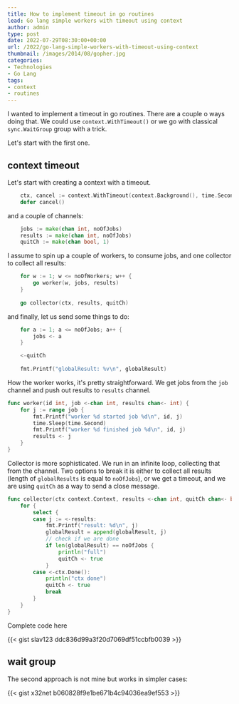 ```yaml
---
title: How to implement timeout in go routines 
lead: Go lang simple workers with timeout using context
author: admin
type: post
date: 2022-07-29T08:30:00+00:00
url: /2022/go-lang-simple-workers-with-timeout-using-context
thumbnail: /images/2014/08/gopher.jpg
categories:
- Technologies
- Go Lang
tags:
- context
- routines
---
```


I wanted to implement a timeout in go routines. There are a couple o ways doing that. We could use `context.WithTimeout()` or we go with classical `sync.WaitGroup` group with a trick. 

Let's start with the first one.

<!--more-->

## context timeout

Let's start with creating a context with a timeout.

```go
    ctx, cancel := context.WithTimeout(context.Background(), time.Second*5)
    defer cancel()
```

and a couple of channels:

```go
    jobs := make(chan int, noOfJobs)
    results := make(chan int, noOfJobs)
    quitCh := make(chan bool, 1)
```

I assume to spin up a couple of workers, to consume jobs, and one collector to collect all results:

```go
    for w := 1; w <= noOfWorkers; w++ {
        go worker(w, jobs, results)
    }
	
    go collector(ctx, results, quitCh)
```

and finally, let us send some things to do:

```go 
    for a := 1; a <= noOfJobs; a++ {
        jobs <- a
    }

    <-quitCh
	
    fmt.Printf("globalResult: %v\n", globalResult)
```

How the worker works, it's pretty straightforward. We get jobs from the `job` channel and push out results to `results` channel.

```go
func worker(id int, job <-chan int, results chan<- int) {
    for j := range job {
        fmt.Printf("worker %d started job %d\n", id, j)
        time.Sleep(time.Second)
        fmt.Printf("worker %d finished job %d\n", id, j)
        results <- j
	}
}

```

Collector is more sophisticated. We run in an infinite loop, collecting that from the channel. Two options to break it is either to collect all results (length of `globalResults` is equal to `noOfJobs`), or we get a timeout, and we are using `quitCh` as a way to send a close message.

```go
func collector(ctx context.Context, results <-chan int, quitCh chan<- bool) {
	for {
		select {
		case j := <-results:
			fmt.Printf("result: %d\n", j)
			globalResult = append(globalResult, j)
			// check if we are done
			if len(globalResult) == noOfJobs {
				println("full")
				quitCh <- true
			}
		case <-ctx.Done():
			println("ctx done")
			quitCh <- true
			break
		}
	}
}
```

Complete code here

{{< gist slav123 ddc836d99a3f20d7069df51ccbfb0039 >}}

## wait group


The second approach is not mine but works in simpler cases:

{{< gist x32net b060828f9e1be671b4c94036ea9ef553 >}}

